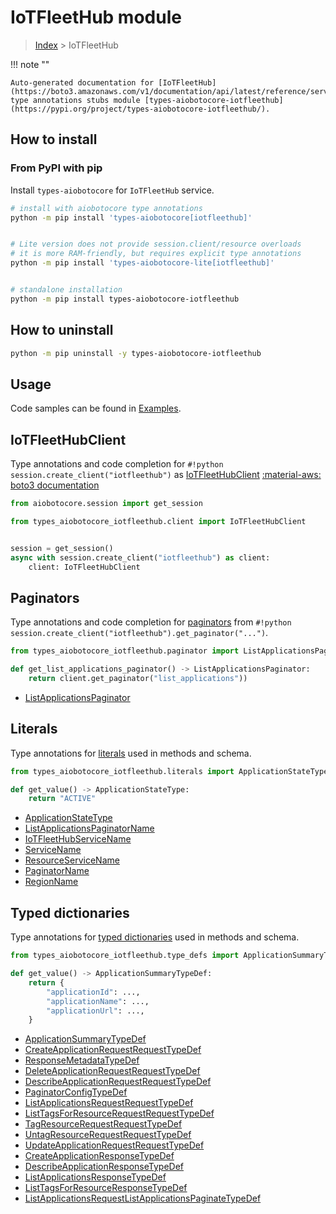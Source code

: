 # IoTFleetHub module

> [Index](../README.md) > IoTFleetHub


!!! note ""

    Auto-generated documentation for [IoTFleetHub](https://boto3.amazonaws.com/v1/documentation/api/latest/reference/services/iotfleethub.html#IoTFleetHub)
    type annotations stubs module [types-aiobotocore-iotfleethub](https://pypi.org/project/types-aiobotocore-iotfleethub/).

## How to install



### From PyPI with pip

Install `types-aiobotocore` for `IoTFleetHub` service.

```bash
# install with aiobotocore type annotations
python -m pip install 'types-aiobotocore[iotfleethub]'


# Lite version does not provide session.client/resource overloads
# it is more RAM-friendly, but requires explicit type annotations
python -m pip install 'types-aiobotocore-lite[iotfleethub]'


# standalone installation
python -m pip install types-aiobotocore-iotfleethub
```



## How to uninstall

```bash
python -m pip uninstall -y types-aiobotocore-iotfleethub
```

## Usage

Code samples can be found in [Examples](./usage.md).

## IoTFleetHubClient

Type annotations and code completion for  `#!python session.create_client("iotfleethub")` as [IoTFleetHubClient](./client.md)
[:material-aws: boto3 documentation](https://boto3.amazonaws.com/v1/documentation/api/latest/reference/services/iotfleethub.html#IoTFleetHub.Client)

```python title="Usage example"
from aiobotocore.session import get_session

from types_aiobotocore_iotfleethub.client import IoTFleetHubClient


session = get_session()
async with session.create_client("iotfleethub") as client:
    client: IoTFleetHubClient
```


## Paginators

Type annotations and code completion for
[paginators](./paginators.md)
from `#!python session.create_client("iotfleethub").get_paginator("...")`.

```python title="Usage example"
from types_aiobotocore_iotfleethub.paginator import ListApplicationsPaginator

def get_list_applications_paginator() -> ListApplicationsPaginator:
    return client.get_paginator("list_applications"))
```

- [ListApplicationsPaginator](./paginators.md#listapplicationspaginator)








## Literals

Type annotations for [literals](./literals.md) used in methods and schema.

```python title="Usage example"
from types_aiobotocore_iotfleethub.literals import ApplicationStateType

def get_value() -> ApplicationStateType:
    return "ACTIVE"
```

- [ApplicationStateType](./literals.md#applicationstatetype)
- [ListApplicationsPaginatorName](./literals.md#listapplicationspaginatorname)
- [IoTFleetHubServiceName](./literals.md#iotfleethubservicename)
- [ServiceName](./literals.md#servicename)
- [ResourceServiceName](./literals.md#resourceservicename)
- [PaginatorName](./literals.md#paginatorname)
- [RegionName](./literals.md#regionname)




## Typed dictionaries

Type annotations for [typed dictionaries](./type_defs.md) used in methods and schema.

```python title="Usage example"
from types_aiobotocore_iotfleethub.type_defs import ApplicationSummaryTypeDef

def get_value() -> ApplicationSummaryTypeDef:
    return {
        "applicationId": ...,
        "applicationName": ...,
        "applicationUrl": ...,
    }
```

- [ApplicationSummaryTypeDef](./type_defs.md#applicationsummarytypedef)
- [CreateApplicationRequestRequestTypeDef](./type_defs.md#createapplicationrequestrequesttypedef)
- [ResponseMetadataTypeDef](./type_defs.md#responsemetadatatypedef)
- [DeleteApplicationRequestRequestTypeDef](./type_defs.md#deleteapplicationrequestrequesttypedef)
- [DescribeApplicationRequestRequestTypeDef](./type_defs.md#describeapplicationrequestrequesttypedef)
- [PaginatorConfigTypeDef](./type_defs.md#paginatorconfigtypedef)
- [ListApplicationsRequestRequestTypeDef](./type_defs.md#listapplicationsrequestrequesttypedef)
- [ListTagsForResourceRequestRequestTypeDef](./type_defs.md#listtagsforresourcerequestrequesttypedef)
- [TagResourceRequestRequestTypeDef](./type_defs.md#tagresourcerequestrequesttypedef)
- [UntagResourceRequestRequestTypeDef](./type_defs.md#untagresourcerequestrequesttypedef)
- [UpdateApplicationRequestRequestTypeDef](./type_defs.md#updateapplicationrequestrequesttypedef)
- [CreateApplicationResponseTypeDef](./type_defs.md#createapplicationresponsetypedef)
- [DescribeApplicationResponseTypeDef](./type_defs.md#describeapplicationresponsetypedef)
- [ListApplicationsResponseTypeDef](./type_defs.md#listapplicationsresponsetypedef)
- [ListTagsForResourceResponseTypeDef](./type_defs.md#listtagsforresourceresponsetypedef)
- [ListApplicationsRequestListApplicationsPaginateTypeDef](./type_defs.md#listapplicationsrequestlistapplicationspaginatetypedef)

